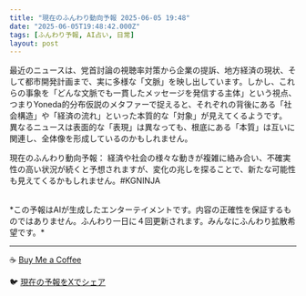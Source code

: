 ```yaml
---
title: "現在のふんわり動向予報 2025-06-05 19:48"
date: "2025-06-05T19:48:42.000Z"
tags: [ふんわり予報, AI占い, 日常]
layout: post
---
```


最近のニュースは、党首討論の視聴率対策から企業の提訴、地方経済の現状、そして都市開発計画まで、実に多様な「文脈」を映し出しています。しかし、これらの事象を「どんな文脈でも一貫したメッセージを発信する主体」という視点、つまりYoneda的分布仮説のメタファーで捉えると、それぞれの背後にある「社会構造」や「経済の流れ」といった本質的な「対象」が見えてくるようです。  異なるニュースは表面的な「表現」は異なっても、根底にある「本質」は互いに関連し、全体像を形成しているのかもしれません。


現在のふんわり動向予報：
経済や社会の様々な動きが複雑に絡み合い、不確実性の高い状況が続くと予想されますが、変化の兆しを探ることで、新たな可能性も見えてくるかもしれません。#KGNINJA

<br>
*この予報はAIが生成したエンターテイメントです。内容の正確性を保証するものではありません。ふんわり一日に４回更新されます。みんなにふんわり拡散希望です。*

---
☕️ [Buy Me a Coffee](https://www.buymeacoffee.com/kgninja)

🐦 [現在の予報をXでシェア](https://twitter.com/intent/tweet?text=%E7%8F%BE%E5%9C%A8%E3%81%AE%E3%81%B5%E3%82%93%E3%82%8F%E3%82%8A%E4%BA%88%E5%A0%B1%3A%20%E3%80%8C%E6%9C%80%E8%BF%91%E3%81%AE%E3%83%8B%E3%83%A5%E3%83%BC%E3%82%B9%E3%81%AF%E3%80%81%E5%85%9A%E9%A6%96%E8%A8%8E%E8%AB%96%E3%81%AE%E8%A6%96%E8%81%B4%E7%8E%87%E5%AF%BE%E7%AD%96%E3%81%8B%E3%82%89%E4%BC%81%E6%A5%AD%E3%81%AE%E6%8F%90%E8%A8%B4%E3%80%81%E5%9C%B0%E6%96%B9%E7%B5%8C%E6%B8%88%E3%81%AE%E7%8F%BE%E7%8A%B6%E3%80%81%E3%81%9D%E3%81%97%E3%81%A6%E9%83%BD%E5%B8%82%E9%96%8B%E7%99%BA%E8%A8%88%E7%94%BB%E3%81%BE%E3%81%A7%E3%80%81%E5%AE%9F%E3%81%AB%E5%A4%9A%E6%A7%98%E3%81%AA%E3%80%8C%E6%96%87%E8%84%88%E3%80%8D%E3%82%92%E6%98%A0%E3%81%97%E5%87%BA%E3%81%97%E3%81%A6%E3%81%84%E3%81%BE%E3%81%99%E3%80%82%E3%80%8D%23KGNINJA%20%E7%B6%9A%E3%81%8D%E3%81%AF%E3%83%96%E3%83%AD%E3%82%B0%E3%81%A7%EF%BC%81%F0%9F%91%87&url=https%3A%2F%2Fkg-ninja.github.io%2FFunwariyoso%2F)
